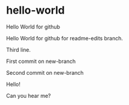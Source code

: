 # hello-world
Hello World for github

Hello World for github for readme-edits branch.

Third line.

First commit on new-branch

Second commit on new-branch

Hello!

Can you hear me?
